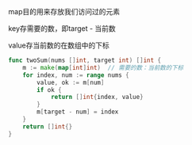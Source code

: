 map目的用来存放我们访问过的元素

key存需要的数，即target - 当前数

value存当前数的在数组中的下标

```go
func twoSum(nums []int, target int) []int {
    m := make(map[int]int)  // 需要的数：当前数的下标
    for index, num := range nums {
        value, ok := m[num]
        if ok {
            return []int{index, value}
        }
        m[target - num] = index
    }
    return []int{}
}
```

